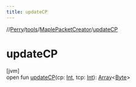 ```yaml
---
title: updateCP
---
```

//[Perry](../../../index.html)/[tools](../index.html)/[MaplePacketCreator](index.html)/[updateCP](update-c-p.html)



# updateCP



[jvm]\
open fun [updateCP](update-c-p.html)(cp: [Int](https://kotlinlang.org/api/latest/jvm/stdlib/kotlin/-int/index.html), tcp: [Int](https://kotlinlang.org/api/latest/jvm/stdlib/kotlin/-int/index.html)): [Array](https://kotlinlang.org/api/latest/jvm/stdlib/kotlin/-array/index.html)<[Byte](https://kotlinlang.org/api/latest/jvm/stdlib/kotlin/-byte/index.html)>




